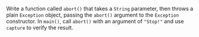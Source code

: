 

Write a function called `abort()` that takes a `String` parameter, then throws a
plain `Exception` object, passing the `abort()` argument to the `Exception`
constructor. In `main()`, call `abort()` with an argument of `"Stop!"` and use
`capture` to verify the result.
